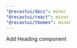 ```yaml
---
"@recastui/docs": minor
"@recastui/react": minor
"@recastui/themes": minor
---
```


Add Heading component
